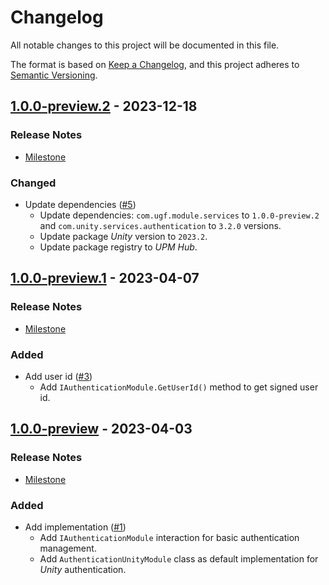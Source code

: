 # Changelog

All notable changes to this project will be documented in this file.

The format is based on [Keep a Changelog](https://keepachangelog.com/en/1.0.0/),
and this project adheres to [Semantic Versioning](https://semver.org/spec/v2.0.0.html).

## [1.0.0-preview.2](https://github.com/unity-game-framework/ugf-module-authentication/releases/tag/1.0.0-preview.2) - 2023-12-18  

### Release Notes

- [Milestone](https://github.com/unity-game-framework/ugf-module-authentication/milestone/3?closed=1)  
    

### Changed

- Update dependencies ([#5](https://github.com/unity-game-framework/ugf-module-authentication/issues/5))  
    - Update dependencies: `com.ugf.module.services` to `1.0.0-preview.2` and `com.unity.services.authentication` to `3.2.0` versions.
    - Update package _Unity_ version to `2023.2`.
    - Update package registry to _UPM Hub_.

## [1.0.0-preview.1](https://github.com/unity-game-framework/ugf-module-authentication/releases/tag/1.0.0-preview.1) - 2023-04-07  

### Release Notes

- [Milestone](https://github.com/unity-game-framework/ugf-module-authentication/milestone/2?closed=1)  
    

### Added

- Add user id ([#3](https://github.com/unity-game-framework/ugf-module-authentication/issues/3))  
    - Add `IAuthenticationModule.GetUserId()` method to get signed user id.

## [1.0.0-preview](https://github.com/unity-game-framework/ugf-module-authentication/releases/tag/1.0.0-preview) - 2023-04-03  

### Release Notes

- [Milestone](https://github.com/unity-game-framework/ugf-module-authentication/milestone/1?closed=1)  
    

### Added

- Add implementation ([#1](https://github.com/unity-game-framework/ugf-module-authentication/issues/1))  
    - Add `IAuthenticationModule` interaction for basic authentication management.
    - Add `AuthenticationUnityModule` class as default implementation for _Unity_ authentication.


